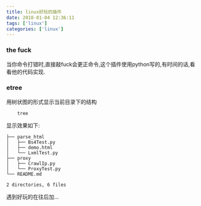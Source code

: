 ```yaml
---
title: linux好玩的插件
date: 2018-01-04 12:36:11
tags: ['linux']
categories: ['linux']
---
```


### **the fuck**

当你命令打错时,直接敲fuck会更正命令,这个插件使用python写的,有时间的话,看看他的代码实现.

### **etree**

用树状图的形式显示当前目录下的结构

```
    tree
```

显示效果如下:

```
├── parse_html
│   ├── Bs4Test.py
│   ├── demo.html
│   └── LxmlTest.py
├── proxy
│   ├── CrawlIp.py
│   └── ProxyTest.py
└── README.md

2 directories, 6 files
```

遇到好玩的在往后加...
